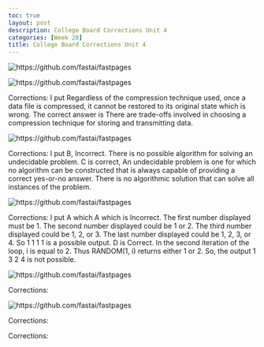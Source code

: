 ```yaml
---
toc: true
layout: post
description: College Board Corrections Unit 4
categories: [Week 28]
title: College Board Corrections Unit 4
---
```


![]({{site.baseurl}}/images2/unit4.png "https://github.com/fastai/fastpages")

![]({{site.baseurl}}/images2/unit41.png "https://github.com/fastai/fastpages")


Corrections: I put Regardless of the compression technique used, once a data file is compressed, it cannot be restored to its original state which is wrong. The correct answer is There are trade-offs involved in choosing a compression technique for storing and transmitting data.
 
 ![]({{site.baseurl}}/images2/unit42.png "https://github.com/fastai/fastpages") 

 Corrections: I put B, Incorrect. There is no possible algorithm for solving an undecidable problem. C is correct, An undecidable problem is one for which no algorithm can be constructed that is always capable of providing a correct yes-or-no answer. There is no algorithmic solution that can solve all instances of the problem.


![]({{site.baseurl}}/images2/unit4ysl.png "https://github.com/fastai/fastpages") 

Corrections: I put A which A which is Incorrect. The first number displayed must be 1. The second number displayed could be 1 or 2. The third number displayed could be 1, 2, or 3. The last number displayed could be 1, 2, 3, or 4. So 1 1 1 1 is a possible output. D is Correct. In the second iteration of the loop, i is equal to 2. Thus RANDOM(1, i) returns either 1 or 2. So, the output 1 3 2 4 is not possible.

![]({{site.baseurl}}/images2/unit43.png "https://github.com/fastai/fastpages") 

Corrections: 


![]({{site.baseurl}}/images2/unit45.png "https://github.com/fastai/fastpages") 

Corrections: 


Corrections: 


